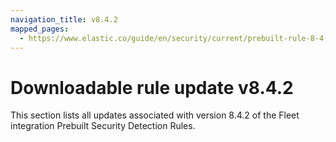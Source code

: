 ```yaml
---
navigation_title: v8.4.2
mapped_pages:
  - https://www.elastic.co/guide/en/security/current/prebuilt-rule-8-4-2-prebuilt-rules-8-4-2-appendix.html
---
```


# Downloadable rule update v8.4.2

This section lists all updates associated with version 8.4.2 of the Fleet integration Prebuilt Security Detection Rules.